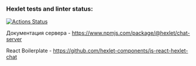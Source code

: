 ### Hexlet tests and linter status:
[![Actions Status](https://github.com/ruslanmsk/frontend-project-lvl4/actions/workflows/hexlet-check.yml/badge.svg)](https://github.com/ruslanmsk/frontend-project-lvl4/actions)


Документация сервера - https://www.npmjs.com/package/@hexlet/chat-server

React Boilerplate - https://github.com/hexlet-components/js-react-hexlet-chat
